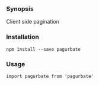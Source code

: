 ### Synopsis

Client side pagination

### Installation

    npm install --save pagurbate
    
### Usage

    import pagurbate from 'pagurbate'